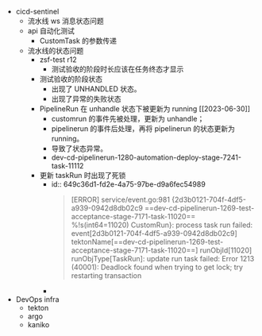 - cicd-sentinel
	- 流水线 ws 消息状态问题
	- api 自动化测试
		- CustomTask 的参数传递
	- 流水线的状态问题
		- zsf-test r12
			- 测试验收的阶段时长应该在任务终态才显示
		- 测试验收的阶段状态
			- 出现了 UNHANDLED 状态。
			- 出现了异常的失败状态
		- PipelineRun 在 unhandle 状态下被更新为 running [[2023-06-30]]
			- customrun 的事件先被处理，更新为 unhandle；
			- pipelinerun 的事件后处理，再将 pipelinerun 的状态更新为 running。
			- 导致了状态异常。
			- dev-cd-pipelinerun-1280-automation-deploy-stage-7241-task-11112
		- 更新 taskRun 时出现了死锁
			- id:: 649c36d1-fd2e-4a75-97be-d9a6fec54989
			  > [ERROR]	service/event.go:981	{2d3b0121-704f-4df5-a939-0942d8db02c9 ==dev-cd-pipelinerun-1269-test-acceptance-stage-7171-task-11020== %!s(int64=11020) CustomRun}: process task run failed: event[2d3b0121-704f-4df5-a939-0942d8db02c9] tektonName[==dev-cd-pipelinerun-1269-test-acceptance-stage-7171-task-11020==] runObjId[11020] runObjType[TaskRun]: update run task failed: Error 1213 (40001): Deadlock found when trying to get lock; try restarting transaction
			-
- DevOps infra
	- tekton
	- argo
	- kaniko